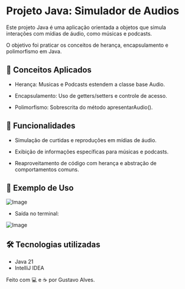 # Projeto Java: Simulador de Audios

Este projeto Java é uma aplicação orientada a objetos que simula interações com mídias de áudio, como músicas e podcasts.

O objetivo foi praticar os conceitos de herança, encapsulamento e polimorfismo em Java.

## 🧠 Conceitos Aplicados
 - Herança: Musicas e Podcasts estendem a classe base Audio.

 - Encapsulamento: Uso de getters/setters e controle de acesso.

 - Polimorfismo: Sobrescrita do método apresentarAudio().

## 🚀 Funcionalidades
- Simulação de curtidas e reproduções em mídias de áudio.

- Exibição de informações específicas para músicas e podcasts.

- Reaproveitamento de código com herança e abstração de comportamentos comuns.

## 🧪 Exemplo de Uso

![Image](https://github.com/user-attachments/assets/8c5a4ee6-b7de-4746-a369-a110c2ed9a72)

- Saída no terminal:
  
![Image](https://github.com/user-attachments/assets/23873d53-8dd8-4fff-b74d-c63c702164b2)

## 🛠️ Tecnologias utilizadas
- Java 21
- IntelliJ IDEA

Feito com 💻 e ☕ por Gustavo Alves.
